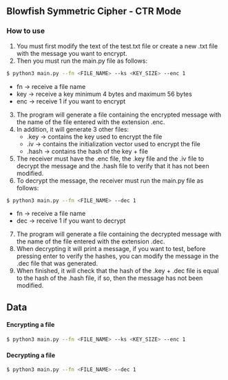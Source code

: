 ## Blowfish Symmetric Cipher - CTR Mode

### How to use

1. You must first modify the text of the test.txt file or create a new .txt file with the message you want to encrypt.
2. Then you must run the main.py file as follows:

```bash
$ python3 main.py --fn <FILE_NAME> --ks <KEY_SIZE> --enc 1
```

- fn -> receive a file name
- key -> receive a key minimum 4 bytes and maximum 56 bytes
- enc -> receive 1 if you want to encrypt

3. The program will generate a file containing the encrypted message with the name of the file entered with the extension .enc.
4. In addition, it will generate 3 other files:
    - .key -> contains the key used to encrypt the file
    - .iv -> contains the initialization vector used to encrypt the file
    - .hash -> contains the hash of the key + file
5. The receiver must have the .enc file, the .key file and the .iv file to decrypt the message and the .hash file to verify that it has not been modified.
6. To decrypt the message, the receiver must run the main.py file as follows:

```bash
$ python3 main.py --fn <FILE_NAME> --dec 1
```
- fn -> receive a file name
- dec -> receive 1 if you want to decrypt

7. The program will generate a file containing the decrypted message with the name of the file entered with the extension .dec.
8. When decrypting it will print a message, if you want to test, before pressing enter to verify the hashes, you can modify the message in the .dec file that was generated.
9. When finished, it will check that the hash of the .key + .dec file is equal to the hash of the .hash file, if so, then the message has not been modified.

Data
----
#### Encrypting a file

```bash
$ python3 main.py --fn <FILE_NAME> --ks <KEY_SIZE> --enc 1
```

#### Decrypting a file

```bash
$ python3 main.py --fn <FILE_NAME> --dec 1
```
